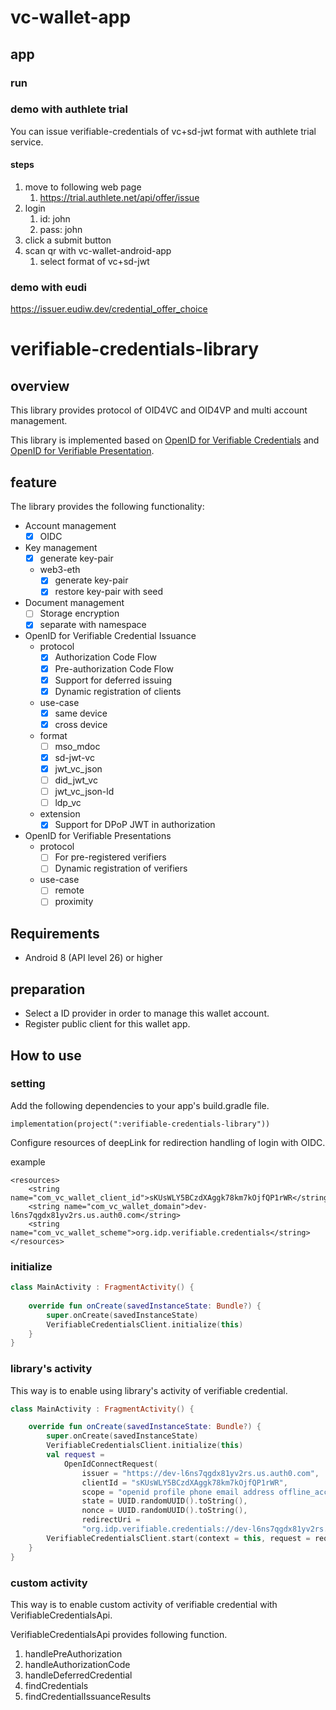 # vc-wallet-app

## app

### run

### demo with authlete trial
You can issue verifiable-credentials of vc+sd-jwt format with authlete trial service.

#### steps

1. move to following web page
   1. https://trial.authlete.net/api/offer/issue
2. login
   1. id: john
   2. pass: john
3. click a submit button
4. scan qr with vc-wallet-android-app
   1. select format of vc+sd-jwt

### demo with eudi

https://issuer.eudiw.dev/credential_offer_choice

# verifiable-credentials-library

## overview
This library provides protocol of OID4VC and OID4VP and multi account management.

This library is implemented based on [OpenID for Verifiable Credentials](https://openid.net/sg/openid4vc/) and [OpenID for Verifiable Presentation](https://openid.github.io/OpenID4VP/openid-4-verifiable-presentations-wg-draft.html).

## feature
The library provides the following functionality:

- Account management
  - [x] OIDC
- Key management
  - [x] generate key-pair
  - web3-eth
    - [x] generate key-pair
    - [x] restore key-pair with seed 
- Document management
   - [ ] Storage encryption
   - [x] separate with namespace
- OpenID for Verifiable Credential Issuance
   - protocol
      - [x] Authorization Code Flow
      - [x] Pre-authorization Code Flow
      - [x] Support for deferred issuing
      - [x] Dynamic registration of clients
   - use-case
      - [x] same device
      - [x] cross device
   - format
      - [ ] mso_mdoc
      - [x] sd-jwt-vc
      - [x] jwt_vc_json
      - [ ] did_jwt_vc
      - [ ] jwt_vc_json-ld
      - [ ] ldp_vc
   - extension
      - [x] Support for DPoP JWT in authorization
- OpenID for Verifiable Presentations
   - protocol
      - [ ] For pre-registered verifiers
      - [ ] Dynamic registration of verifiers
   - use-case
     - [ ] remote
     - [ ] proximity

## Requirements
- Android 8 (API level 26) or higher

## preparation

- Select a ID provider in order to manage this wallet account.
- Register public client for this wallet app.


## How to use

### setting

Add the following dependencies to your app's build.gradle file.

```
implementation(project(":verifiable-credentials-library"))
```

Configure resources of deepLink for redirection handling of login with OIDC.  

example
```
<resources>
    <string name="com_vc_wallet_client_id">sKUsWLY5BCzdXAggk78km7kOjfQP1rWR</string>
    <string name="com_vc_wallet_domain">dev-l6ns7qgdx81yv2rs.us.auth0.com</string>
    <string name="com_vc_wallet_scheme">org.idp.verifiable.credentials</string>
</resources>
```


### initialize

```kotlin
class MainActivity : FragmentActivity() {
    
    override fun onCreate(savedInstanceState: Bundle?) {
        super.onCreate(savedInstanceState)
        VerifiableCredentialsClient.initialize(this)
    }
}
```

### library's activity

This way is to enable using library's activity of verifiable credential.

```kotlin
class MainActivity : FragmentActivity() {

    override fun onCreate(savedInstanceState: Bundle?) {
        super.onCreate(savedInstanceState)
        VerifiableCredentialsClient.initialize(this)
        val request =
            OpenIdConnectRequest(
                issuer = "https://dev-l6ns7qgdx81yv2rs.us.auth0.com",
                clientId = "sKUsWLY5BCzdXAggk78km7kOjfQP1rWR",
                scope = "openid profile phone email address offline_access",
                state = UUID.randomUUID().toString(),
                nonce = UUID.randomUUID().toString(),
                redirectUri =
                "org.idp.verifiable.credentials://dev-l6ns7qgdx81yv2rs.us.auth0.com/android/org.idp.wallet.app/callback")
        VerifiableCredentialsClient.start(context = this, request = request, forceLogin = true)
    }
}

```

### custom activity

This way is to enable custom activity of verifiable credential with VerifiableCredentialsApi.

VerifiableCredentialsApi provides following function.

1. handlePreAuthorization
2. handleAuthorizationCode
3. handleDeferredCredential
4. findCredentials
5. findCredentialIssuanceResults


